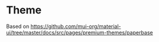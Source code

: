 #



#

# Theme
Based on https://github.com/mui-org/material-ui/tree/master/docs/src/pages/premium-themes/paperbase